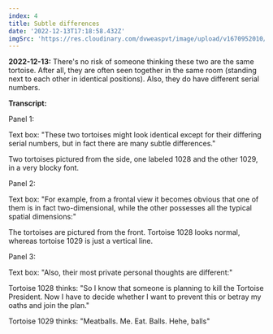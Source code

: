 ```yaml
---
index: 4
title: Subtle differences
date: '2022-12-13T17:18:58.432Z'
imgSrc: 'https://res.cloudinary.com/dvweaspvt/image/upload/v1670952010/4_xk9ofg.png'
---
```


**2022-12-13:** There's no risk of someone thinking these two are the same tortoise. After all, they are often seen together in the same room (standing next to each other in identical positions). Also, they do have different serial numbers.

**Transcript:**

Panel 1:

Text box: "These two tortoises might look identical except for their differing serial numbers, but in fact there are many subtle differences."

Two tortoises pictured from the side, one labeled 1028 and the other 1029, in a very blocky font.

Panel 2:

Text box: "For example, from a frontal view it becomes obvious that one of them is in fact two-dimensional, while the other possesses all the typical spatial dimensions:"

The tortoises are pictured from the front. Tortoise 1028 looks normal, whereas tortoise 1029 is just a vertical line.

Panel 3:

Text box: "Also, their most private personal thoughts are different:"

Tortoise 1028 thinks: "So I know that someone is planning to kill the Tortoise President. Now I have to decide whether I want to prevent this or betray my oaths and join the plan."

Tortoise 1029 thinks: "Meatballs. Me. Eat. Balls. Hehe, balls"
